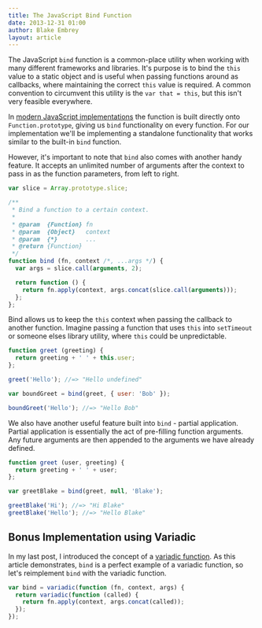 ```yaml
---
title: The JavaScript Bind Function
date: 2013-12-31 01:00
author: Blake Embrey
layout: article
---
```


The JavaScript `bind` function is a common-place utility when working with many different frameworks and libraries. It's purpose is to bind the `this` value to a static object and is useful when passing functions around as callbacks, where maintaining the correct `this` value is required. A common convention to circumvent this utility is the `var that = this`, but this isn't very feasible everywhere.

In [modern JavaScript implementations](https://developer.mozilla.org/en-US/docs/Web/JavaScript/Reference/Global_Objects/Function/bind) the function is built directly onto `Function.prototype`, giving us `bind` functionality on every function. For our implementation we'll be implementing a standalone functionality that works similar to the built-in `bind` function.

However, it's important to note that `bind` also comes with another handy feature. It accepts an unlimited number of arguments after the context to pass in as the function parameters, from left to right.

```javascript
var slice = Array.prototype.slice;

/**
 * Bind a function to a certain context.
 *
 * @param  {Function} fn
 * @param  {Object}   context
 * @param  {*}        ...
 * @return {Function}
 */
function bind (fn, context /*, ...args */) {
  var args = slice.call(arguments, 2);

  return function () {
    return fn.apply(context, args.concat(slice.call(arguments)));
  };
};
```

Bind allows us to keep the `this` context when passing the callback to another function. Imagine passing a function that uses `this` into `setTimeout` or someone elses library utility, where `this` could be unpredictable.

```javascript
function greet (greeting) {
  return greeting + ' ' + this.user;
};

greet('Hello'); //=> "Hello undefined"

var boundGreet = bind(greet, { user: 'Bob' });

boundGreet('Hello'); //=> "Hello Bob"
```

We also have another useful feature built into `bind` - partial application. Partial application is essentially the act of pre-filling function arguments. Any future arguments are then appended to the arguments we have already defined.

```javascript
function greet (user, greeting) {
  return greeting + ' ' + user;
};

var greetBlake = bind(greet, null, 'Blake');

greetBlake('Hi'); //=> "Hi Blake"
greetBlake('Hello'); //=> "Hello Blake"
```

## Bonus Implementation using Variadic

In my last post, I introduced the concept of a [variadic function](./javascript-variadic-function). As this article demonstrates, `bind` is a perfect example of a variadic function, so let's reimplement `bind` with the variadic function.

```javascript
var bind = variadic(function (fn, context, args) {
  return variadic(function (called) {
    return fn.apply(context, args.concat(called));
  });
});
```
